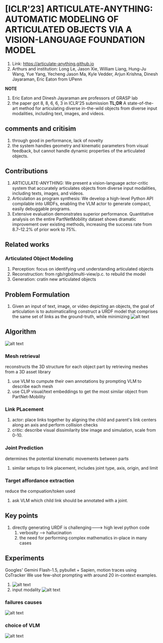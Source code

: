# [ICLR'23] ARTICULATE-ANYTHING: AUTOMATIC MODELING OF ARTICULATED OBJECTS VIA A VISION-LANGUAGE FOUNDATION MODEL
1. Link: https://articulate-anything.github.io
2. Arthurs and institution: Long Le, Jason Xie, William Liang, Hung-Ju Wang, Yue Yang, Yecheng Jason Ma, Kyle Vedder, Arjun Krishna, Dinesh Jayaraman, Eric Eaton from UPenn

**NOTE**
1. Eric Eaton and Dinesh Jayaraman are professors of GRASP lab
2. the paper got 8, 8, 6, 6, 3 in ICLR'25 submission
**TL;DR**
A state-of-the-art method for articulating diverse in-the-wild objects from diverse input modalities, including text, images, and videos. 

## comments and critisim
1. through good in performance, lack of novelty
2. the system handles geometry and kinematic parameters from visual feedback, but cannot handle dynamic properties of the articulated objects.
## Contributions
1. ARTICULATE-ANYTHING: We present a vision-language actor-critic system that accurately articulates objects from diverse input modalities, including texts, images, and videos.
2. Articulation as program synthesis: We develop a high-level Python API compilable into URDFs, enabling the VLM actor to generate compact, easily debuggable programs.
3. Extensive evaluation demonstrates superior performance. Quantitative analysis on the entire PartNetMobility dataset shows dramatic improvement over existing methods, increasing the success rate from 8.7–12.2% of prior work to 75%.

## Related works
### Articulated Object Modeling
1. Perception: focus on identifying und understanding articulated objects
2. Reconstruction: from rgb/rgbd/multi-view/p.c. to rebuild the model
3. Generation: cratin new articulated objects
## Problem Formulation
1. Given an input of text, image, or video depicting an objects, the goal of articulation is to autoimaticalling construct a URDF model that comprises the same set of links as the ground-truth, while minimizing ![alt text](image.png)
## Algorithm
![alt text](image-1.png)
### Mesh retrieval
reconstructs the 3D structure for each object part by retrieving meshes from a 3D asset library
1. use VLM to cumpute their own annotations by prompting VLM to describe each mesh
2. use CLIP visual/text embeddings to get the most similar object from PartNet-Mobility
### Link PLacement
1. actor: place links together by aligning the child and parent's link centers along an axis and perform collision checks
2. critic: describe visual dissimilarity btw image and simulation, scale from 0-10.
### Joint Prediction
determines the potential kinematic movements between parts
1. similar setups to link placement, includes joint type, axis, origin, and limit
### Target affordance extraction
reduce the compuation/token used
1. ask VLM which child link should be annotated with a joint.
## Key points
1. directly generating URDF is challenging---> high level python code
   1. verbosity --> hallucination
   2. the need for performing complex mathematics in-place in many cases
## Experiments
Googles' Gemini Flash-1.5, pybullet + Sapien, motion traces using CoTracker
We use few-shot prompting with around 20 in-context examples.
1. ![alt text](image-2.png)
2. input modality ![alt text](image-3.png)
### failures causes
![alt text](image-4.png)
### choice of VLM
![alt text](image-5.png)